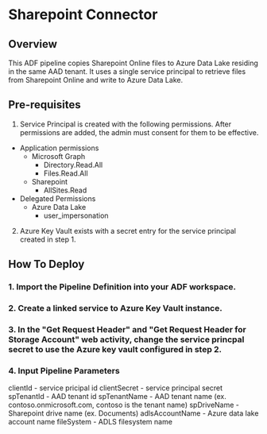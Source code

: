 # Sharepoint Connector

## Overview

This ADF pipeline copies Sharepoint Online files to Azure Data Lake residing in the same AAD tenant.  It uses a single service principal to retrieve files from Sharepoint Online and write to Azure Data Lake. 

## Pre-requisites

1. Service Principal is created with the following permissions.  After permissions are added, the admin must consent for them to be effective.
  - Application permissions
    - Microsoft Graph
      - Directory.Read.All
      - Files.Read.All
    - Sharepoint
      - AllSites.Read
  - Delegated Permissions
    - Azure Data Lake
      - user_impersonation
2. Azure Key Vault exists with a secret entry for the service principal created in step 1. 

## How To Deploy

### 1. Import the Pipeline Definition into your ADF workspace.
### 2. Create a linked service to Azure Key Vault instance.
### 3. In the "Get Request Header" and "Get Request Header for Storage Account" web activity, change the service princpal secret to use the Azure key vault configured in step 2. 
### 4. Input Pipeline Parameters

clientId - service pricipal id
clientSecret - service principal secret
spTenantId - AAD tenant id
spTenantName - AAD tenant name (ex. contoso.onmicrosoft.com, contoso is the tenant name)
spDriveName - Sharepoint drive name (ex. Documents)
adlsAccountName - Azure data lake account name
fileSystem - ADLS filesystem name


